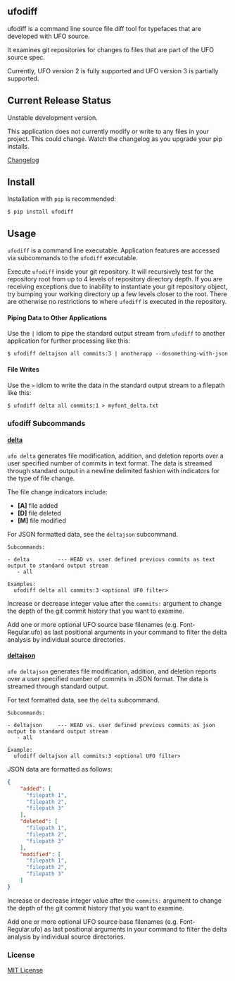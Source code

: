 ## ufodiff

ufodiff is a command line source file diff tool for typefaces that are developed with UFO source.

It examines git repositories for changes to files that are part of the UFO source spec.

Currently, UFO version 2 is fully supported and UFO version 3 is partially supported.

## Current Release Status

Unstable development version.  

This application does not currently modify or write to any files in your project.  This could change. Watch the changelog as you upgrade your pip installs.

[Changelog](https://github.com/source-foundry/ufodiff/blob/master/CHANGELOG.md)

## Install

Installation with `pip` is recommended:

`$ pip install ufodiff`


## Usage

`ufodiff` is a command line executable.  Application features are accessed via subcommands to the `ufodiff` executable.  

Execute `ufodiff` inside your git repository.  It will recursively test for the repository root from up to 4 levels of repository directory depth.  If you are receiving exceptions due to inability to instantiate your git repository object, try bumping your working directory
up a few levels closer to the root.  There are otherwise no restrictions to where `ufodiff` is executed in the repository.

#### Piping Data to Other Applications

Use the `|` idiom to pipe the standard output stream from `ufodiff` to another application for further processing like this:

```
$ ufodiff deltajson all commits:3 | anotherapp --dosomething-with-json
```

#### File Writes

Use the `>` idiom to write the data in the standard output stream to a filepath like this:

```
$ ufodiff delta all commits:1 > myfont_delta.txt
```

### ufodiff Subcommands

<h4><a href=""> delta</a></h4>

`ufo delta` generates file modification, addition, and deletion reports over a user specified number of commits in text format.  The data is streamed through standard output in a newline delimited fashion with indicators for the type of file change.

The file change indicators include:

- **[A]** file added
- **[D]** file deleted
- **[M]** file modified

For JSON formatted data, see the `deltajson` subcommand. 

```
Subcommands:

- delta         --- HEAD vs. user defined previous commits as text output to standard output stream
   - all

Examples:
  ufodiff delta all commits:3 <optional UFO filter>
```

Increase or decrease integer value after the `commits:` argument to change the depth of the git commit history that you want to examine.

Add one or more optional UFO source base filenames (e.g. Font-Regular.ufo) as last positional arguments in your command to filter the delta analysis by individual source directories.


<h4><a href=""> deltajson</a></h4>


`ufo deltajson` generates file modification, addition, and deletion reports over a user specified number of commits in JSON format.  The data is streamed through standard output.

For text formatted data, see the `delta` subcommand. 

```
Subcommands:

- deltajson     --- HEAD vs. user defined previous commits as json output to standard output stream
   - all

Example:
  ufodiff deltajson all commits:3 <optional UFO filter>
```

JSON data are formatted as follows:

```json
{
    "added": [
      "filepath 1",
      "filepath 2",
      "filepath 3"
    ],
    "deleted": [
      "filepath 1",
      "filepath 2",
      "filepath 3"
    ],
    "modified": [
      "filepath 1",
      "filepath 2",
      "filepath 3"
    ]
}
```

Increase or decrease integer value after the `commits:` argument to change the depth of the git commit history that you want to examine.

Add one or more optional UFO source base filenames (e.g. Font-Regular.ufo) as last positional arguments in your command to filter the delta analysis by individual source directories.


### License

[MIT License](https://github.com/source-foundry/ufodiff/blob/master/docs/LICENSE)
